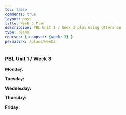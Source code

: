 ```yaml
---
toc: false
comments: true
layout: post
title: Week 3 Plan
description: PBL Unit 1 / Week 3 plan using Utterance
type: plans
courses: { compsci: {week: 3} }
permalink: /plans/week3
---
```


### PBL Unit 1 / Week 3
**Monday:**

**Tuesday:**

**Wednesday:**

**Thursday:**

**Friday:**

